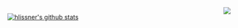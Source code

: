 <a href="http://ultravioletbat.deviantart.com/art/Yay-Evil-111710573">
  <img src="https://raw.githubusercontent.com/hlissner/doom-emacs/screenshots/cacochan.png" align="right" />
</a>

[![hlissner's github stats](https://github-readme-stats.vercel.app/api?username=hlissner&include_all_commits=true&show_icons=true&hide_title=true&hide_border=true)](https://github.com/hlissner)
